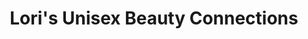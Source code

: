 ---
title: "Lori's Unisex Beauty Connections"
url: /vanceboro/loris-unisex-beauty-connections/
shop: Kosmetik
---